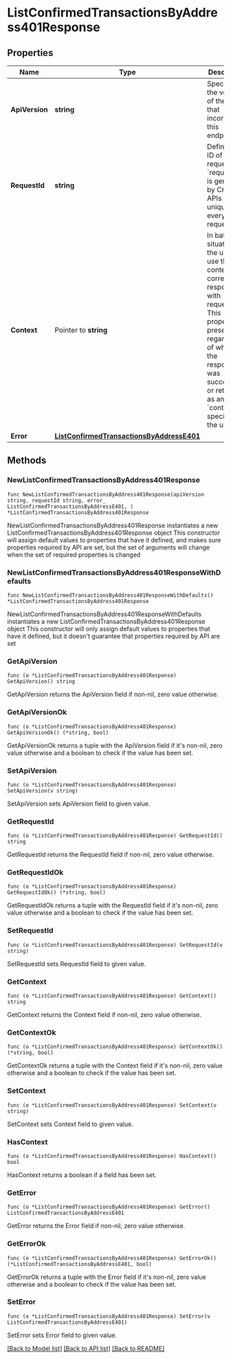 # ListConfirmedTransactionsByAddress401Response

## Properties

Name | Type | Description | Notes
------------ | ------------- | ------------- | -------------
**ApiVersion** | **string** | Specifies the version of the API that incorporates this endpoint. | 
**RequestId** | **string** | Defines the ID of the request. The &#x60;requestId&#x60; is generated by Crypto APIs and it&#39;s unique for every request. | 
**Context** | Pointer to **string** | In batch situations the user can use the context to correlate responses with requests. This property is present regardless of whether the response was successful or returned as an error. &#x60;context&#x60; is specified by the user. | [optional] 
**Error** | [**ListConfirmedTransactionsByAddressE401**](ListConfirmedTransactionsByAddressE401.md) |  | 

## Methods

### NewListConfirmedTransactionsByAddress401Response

`func NewListConfirmedTransactionsByAddress401Response(apiVersion string, requestId string, error_ ListConfirmedTransactionsByAddressE401, ) *ListConfirmedTransactionsByAddress401Response`

NewListConfirmedTransactionsByAddress401Response instantiates a new ListConfirmedTransactionsByAddress401Response object
This constructor will assign default values to properties that have it defined,
and makes sure properties required by API are set, but the set of arguments
will change when the set of required properties is changed

### NewListConfirmedTransactionsByAddress401ResponseWithDefaults

`func NewListConfirmedTransactionsByAddress401ResponseWithDefaults() *ListConfirmedTransactionsByAddress401Response`

NewListConfirmedTransactionsByAddress401ResponseWithDefaults instantiates a new ListConfirmedTransactionsByAddress401Response object
This constructor will only assign default values to properties that have it defined,
but it doesn't guarantee that properties required by API are set

### GetApiVersion

`func (o *ListConfirmedTransactionsByAddress401Response) GetApiVersion() string`

GetApiVersion returns the ApiVersion field if non-nil, zero value otherwise.

### GetApiVersionOk

`func (o *ListConfirmedTransactionsByAddress401Response) GetApiVersionOk() (*string, bool)`

GetApiVersionOk returns a tuple with the ApiVersion field if it's non-nil, zero value otherwise
and a boolean to check if the value has been set.

### SetApiVersion

`func (o *ListConfirmedTransactionsByAddress401Response) SetApiVersion(v string)`

SetApiVersion sets ApiVersion field to given value.


### GetRequestId

`func (o *ListConfirmedTransactionsByAddress401Response) GetRequestId() string`

GetRequestId returns the RequestId field if non-nil, zero value otherwise.

### GetRequestIdOk

`func (o *ListConfirmedTransactionsByAddress401Response) GetRequestIdOk() (*string, bool)`

GetRequestIdOk returns a tuple with the RequestId field if it's non-nil, zero value otherwise
and a boolean to check if the value has been set.

### SetRequestId

`func (o *ListConfirmedTransactionsByAddress401Response) SetRequestId(v string)`

SetRequestId sets RequestId field to given value.


### GetContext

`func (o *ListConfirmedTransactionsByAddress401Response) GetContext() string`

GetContext returns the Context field if non-nil, zero value otherwise.

### GetContextOk

`func (o *ListConfirmedTransactionsByAddress401Response) GetContextOk() (*string, bool)`

GetContextOk returns a tuple with the Context field if it's non-nil, zero value otherwise
and a boolean to check if the value has been set.

### SetContext

`func (o *ListConfirmedTransactionsByAddress401Response) SetContext(v string)`

SetContext sets Context field to given value.

### HasContext

`func (o *ListConfirmedTransactionsByAddress401Response) HasContext() bool`

HasContext returns a boolean if a field has been set.

### GetError

`func (o *ListConfirmedTransactionsByAddress401Response) GetError() ListConfirmedTransactionsByAddressE401`

GetError returns the Error field if non-nil, zero value otherwise.

### GetErrorOk

`func (o *ListConfirmedTransactionsByAddress401Response) GetErrorOk() (*ListConfirmedTransactionsByAddressE401, bool)`

GetErrorOk returns a tuple with the Error field if it's non-nil, zero value otherwise
and a boolean to check if the value has been set.

### SetError

`func (o *ListConfirmedTransactionsByAddress401Response) SetError(v ListConfirmedTransactionsByAddressE401)`

SetError sets Error field to given value.



[[Back to Model list]](../README.md#documentation-for-models) [[Back to API list]](../README.md#documentation-for-api-endpoints) [[Back to README]](../README.md)


